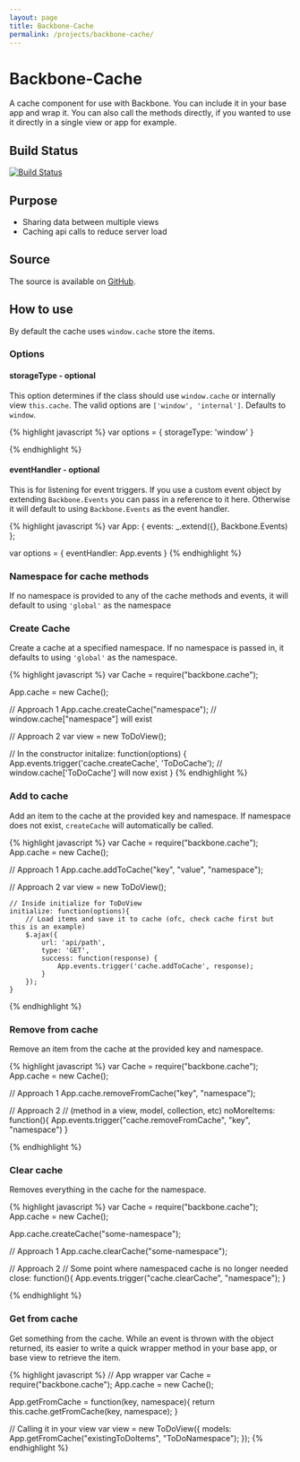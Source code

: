 ```yaml
---
layout: page
title: Backbone-Cache
permalink: /projects/backbone-cache/
---
```

# Backbone-Cache
A cache component for use with Backbone. You can include it in your base app and wrap it. You can also call the methods directly, if you wanted to use it directly in a single view or app for example.


## Build Status
[![Build Status](https://travis-ci.org/zsyed91/backbone-cache.svg)](https://travis-ci.org/zsyed91/backbone-cache)


## Purpose

- Sharing data between multiple views
- Caching api calls to reduce server load

## Source

The source is available on [GitHub](https://github.com/zsyed91/backbone-cache).

## How to use

By default the cache uses `window.cache` store the items. 

### Options

#### storageType - optional

This option determines if the class should use `window.cache` or internally view `this.cache`.
The valid options are `['window', 'internal']`. Defaults to `window`.

{% highlight javascript %}
var options = {
    storageType: 'window'
}

{% endhighlight %}

#### eventHandler - optional

This is for listening for event triggers. If you use a custom event object by extending `Backbone.Events` you can pass in a reference to it here. Otherwise it will default to using `Backbone.Events` as the event handler.

{% highlight javascript %}
var App: {
    events: _.extend({}, Backbone.Events)
};

var options = {
    eventHandler: App.events
}
{% endhighlight %}


### Namespace for cache methods

If no namespace is provided to any of the cache methods and events, it will default to using `'global'` as the namespace

### Create Cache

Create a cache at a specified namespace. If no namespace is passed in, it defaults to using `'global'` as the namespace.

{% highlight javascript %}
var Cache = require("backbone.cache");

App.cache = new Cache();

// Approach 1
App.cache.createCache("namespace");
// window.cache["namespace"] will exist


// Approach 2
var view = new ToDoView();

//  In the constructor
initalize: function(options) {
    App.events.trigger('cache.createCache', 'ToDoCache');
    // window.cache['ToDoCache'] will now exist
}
{% endhighlight %}


### Add to cache

Add an item to the cache at the provided key and namespace. If namespace does not exist, `createCache` will automatically be called.

{% highlight javascript %}
var Cache = require("backbone.cache");
App.cache = new Cache();

// Approach 1
App.cache.addToCache("key", "value", "namespace");


// Approach 2
var view = new ToDoView();

    // Inside initialize for ToDoView
    initialize: function(options){
        // Load items and save it to cache (ofc, check cache first but this is an example)
        $.ajax({
            url: 'api/path',
            type: 'GET',
            success: function(response) {
                App.events.trigger('cache.addToCache', response);
            }
        });
    }
{% endhighlight %}


### Remove from cache

Remove an item from the cache at the provided key and namespace.

{% highlight javascript %}
var Cache = require("backbone.cache");
App.cache = new Cache();

// Approach 1
App.cache.removeFromCache("key", "namespace");


// Approach 2
// (method in a view, model, collection, etc)
noMoreItems: function(){
    App.events.trigger("cache.removeFromCache", "key", "namespace")
}

{% endhighlight %}

### Clear cache

Removes everything in the cache for the namespace.

{% highlight javascript %}
var Cache = require("backbone.cache");
App.cache = new Cache();

App.cache.createCache("some-namespace");

// Approach 1
App.cache.clearCache("some-namespace");


// Approach 2
//   Some point where namespaced cache is no longer needed
close: function(){
    App.events.trigger("cache.clearCache", "namespace");
}

{% endhighlight %}

### Get from cache

Get something from the cache. While an event is thrown with the object returned, its easier to write a quick wrapper method in your base app, or base view to retrieve the item.

{% highlight javascript %}
// App wrapper
var Cache = require("backbone.cache");
App.cache = new Cache();

App.getFromCache = function(key, namespace){
    return this.cache.getFromCache(key, namespace);
}


// Calling it in your view
var view = new ToDoView({
                models: App.getFromCache("existingToDoItems", "ToDoNamespace");
           });
{% endhighlight %}
